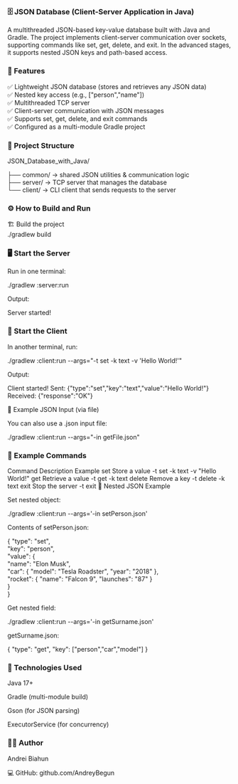 <h3>🗄️ JSON Database (Client-Server Application in Java)</h3>

A multithreaded JSON-based key-value database built with Java and Gradle.
The project implements client-server communication over sockets, supporting commands like set, get, delete, and exit.
In the advanced stages, it supports nested JSON keys and path-based access.

<h3>🚀 Features</h3>

✅ Lightweight JSON database (stores and retrieves any JSON data) <br>
✅ Nested key access (e.g., ["person","name"]) <br>
✅ Multithreaded TCP server <br>
✅ Client-server communication with JSON messages <br>
✅ Supports set, get, delete, and exit commands <br>
✅ Configured as a multi-module Gradle project

<h3>📂 Project Structure</h3>
JSON_Database_with_Java/

├── common/   → shared JSON utilities & communication logic <br>
├── server/   → TCP server that manages the database <br>
└── client/   → CLI client that sends requests to the server

<h3>⚙️ How to Build and Run</h3>
🏗 Build the project <br>
./gradlew build

<h3>🖥 Start the Server</h3>

Run in one terminal:

./gradlew :server:run


Output:

Server started!

<h3>💬 Start the Client</h3>

In another terminal, run:

./gradlew :client:run --args="-t set -k text -v 'Hello World!'"


Output:

Client started!
Sent: {"type":"set","key":"text","value":"Hello World!"}
Received: {"response":"OK"}

🧩 Example JSON Input (via file)

You can also use a .json input file:

./gradlew :client:run --args="-in getFile.json"

<h3>🧠 Example Commands</h3>
Command	Description	Example
set	Store a value	-t set -k text -v "Hello World!"
get	Retrieve a value	-t get -k text
delete	Remove a key	-t delete -k text
exit	Stop the server	-t exit
🧬 Nested JSON Example

Set nested object:

./gradlew :client:run --args='-in setPerson.json'


Contents of setPerson.json:

{
"type": "set", <br>
"key": "person", <br>
"value": { <br>
"name": "Elon Musk", <br>
"car": { "model": "Tesla Roadster", "year": "2018" }, <br>
"rocket": { "name": "Falcon 9", "launches": "87" } <br>
} <br>
}


Get nested field:

./gradlew :client:run --args='-in getSurname.json'


getSurname.json:

{
"type": "get",
"key": ["person","car","model"]
}

<h3>🧰 Technologies Used</h3>

Java 17+

Gradle (multi-module build)

Gson (for JSON parsing)

ExecutorService (for concurrency)

<h3>🧑‍💻 Author</h3>

Andrei Biahun <br>

💻 GitHub: github.com/AndreyBegun
